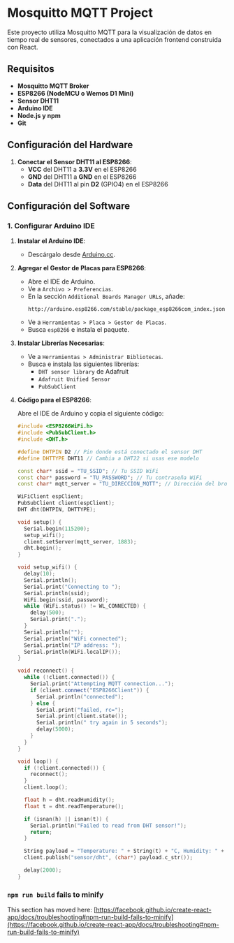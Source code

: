 # Mosquitto MQTT Project

Este proyecto utiliza Mosquitto MQTT para la visualización de datos en tiempo real de sensores, conectados a una aplicación frontend construida con React.

## Requisitos

- **Mosquitto MQTT Broker**
- **ESP8266 (NodeMCU o Wemos D1 Mini)**
- **Sensor DHT11**
- **Arduino IDE**
- **Node.js y npm**
- **Git**

## Configuración del Hardware

1. **Conectar el Sensor DHT11 al ESP8266**:
   - **VCC** del DHT11 a **3.3V** en el ESP8266
   - **GND** del DHT11 a **GND** en el ESP8266
   - **Data** del DHT11 al pin **D2** (GPIO4) en el ESP8266

## Configuración del Software

### 1. Configurar Arduino IDE

1. **Instalar el Arduino IDE**:
   - Descárgalo desde [Arduino.cc](https://www.arduino.cc/en/Main/Software).

2. **Agregar el Gestor de Placas para ESP8266**:
   - Abre el IDE de Arduino.
   - Ve a `Archivo > Preferencias`.
   - En la sección `Additional Boards Manager URLs`, añade:
     ```
     http://arduino.esp8266.com/stable/package_esp8266com_index.json
     ```
   - Ve a `Herramientas > Placa > Gestor de Placas`.
   - Busca `esp8266` e instala el paquete.

3. **Instalar Librerías Necesarias**:
   - Ve a `Herramientas > Administrar Bibliotecas`.
   - Busca e instala las siguientes librerías:
     - `DHT sensor library` de Adafruit
     - `Adafruit Unified Sensor`
     - `PubSubClient`

4. **Código para el ESP8266**:

   Abre el IDE de Arduino y copia el siguiente código:

   ```cpp
   #include <ESP8266WiFi.h>
   #include <PubSubClient.h>
   #include <DHT.h>

   #define DHTPIN D2 // Pin donde está conectado el sensor DHT
   #define DHTTYPE DHT11 // Cambia a DHT22 si usas ese modelo

   const char* ssid = "TU_SSID"; // Tu SSID WiFi
   const char* password = "TU_PASSWORD"; // Tu contraseña WiFi
   const char* mqtt_server = "TU_DIRECCION_MQTT"; // Dirección del broker MQTT

   WiFiClient espClient;
   PubSubClient client(espClient);
   DHT dht(DHTPIN, DHTTYPE);

   void setup() {
     Serial.begin(115200);
     setup_wifi();
     client.setServer(mqtt_server, 1883);
     dht.begin();
   }

   void setup_wifi() {
     delay(10);
     Serial.println();
     Serial.print("Connecting to ");
     Serial.println(ssid);
     WiFi.begin(ssid, password);
     while (WiFi.status() != WL_CONNECTED) {
       delay(500);
       Serial.print(".");
     }
     Serial.println("");
     Serial.println("WiFi connected");
     Serial.println("IP address: ");
     Serial.println(WiFi.localIP());
   }

   void reconnect() {
     while (!client.connected()) {
       Serial.print("Attempting MQTT connection...");
       if (client.connect("ESP8266Client")) {
         Serial.println("connected");
       } else {
         Serial.print("failed, rc=");
         Serial.print(client.state());
         Serial.println(" try again in 5 seconds");
         delay(5000);
       }
     }
   }

   void loop() {
     if (!client.connected()) {
       reconnect();
     }
     client.loop();

     float h = dht.readHumidity();
     float t = dht.readTemperature();

     if (isnan(h) || isnan(t)) {
       Serial.println("Failed to read from DHT sensor!");
       return;
     }

     String payload = "Temperature: " + String(t) + "C, Humidity: " + String(h) + "%";
     client.publish("sensor/dht", (char*) payload.c_str());

     delay(2000);
   }


### `npm run build` fails to minify

This section has moved here: [https://facebook.github.io/create-react-app/docs/troubleshooting#npm-run-build-fails-to-minify](https://facebook.github.io/create-react-app/docs/troubleshooting#npm-run-build-fails-to-minify)
